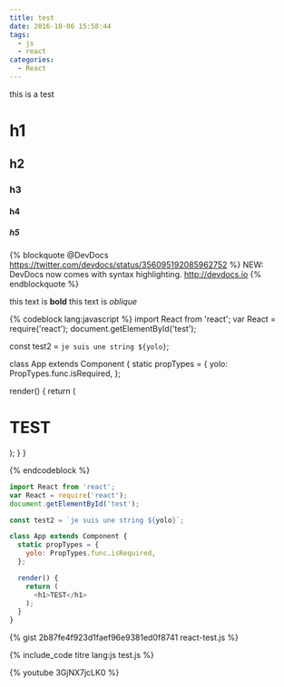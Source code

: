 ```yaml
---
title: test
date: 2016-10-06 15:58:44
tags:
  - js
  - react
categories:
  - React
---
```


this is a test

# h1
## h2
### h3
#### h4
##### h5

{% blockquote @DevDocs https://twitter.com/devdocs/status/356095192085962752 %}
NEW: DevDocs now comes with syntax highlighting. http://devdocs.io
{% endblockquote %}

this text is **bold**
this text is *oblique*

{% codeblock lang:javascript %}
import React from 'react';
var React = require('react');
document.getElementById('test');

const test2 = `je suis une string ${yolo}`;

class App extends Component {
  static propTypes = {
    yolo: PropTypes.func.isRequired,
  };

  render() {
    return (
      <h1>TEST</h1>
    );
  }
}

{% endcodeblock %}

``` js
import React from 'react';
var React = require('react');
document.getElementById('test');

const test2 = `je suis une string ${yolo}`;

class App extends Component {
  static propTypes = {
    yolo: PropTypes.func.isRequired,
  };

  render() {
    return (
      <h1>TEST</h1>
    );
  }
}
```

{% gist 2b87fe4f923d1faef96e9381ed0f8741 react-test.js %}

{% include_code titre lang:js test.js %}

{% youtube 3GjNX7jcLK0 %}
